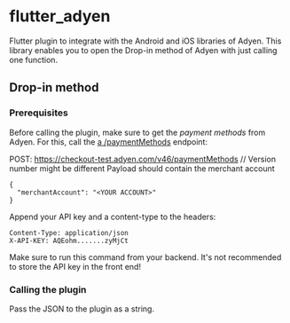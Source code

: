 # flutter_adyen

Flutter plugin to integrate with the Android and iOS libraries of Adyen.
This library enables you to open the Drop-in method of Adyen with just calling one function.

## Drop-in method

### Prerequisites

Before calling the plugin, make sure to get the *payment methods* from Adyen. For this, call the [a /paymentMethods](https://docs.adyen.com/api-explorer/#/PaymentSetupAndVerificationService/v46/paymentMethods) endpoint:


POST: https://checkout-test.adyen.com/v46/paymentMethods // Version number might be different
Payload should contain the merchant account
```
{
  "merchantAccount": "<YOUR ACCOUNT>"
}
```

Append your API key and a content-type to the headers:
```
Content-Type: application/json
X-API-KEY: AQEohm.......zyMjCt
```

Make sure to run this command from your backend. It's not recommended to store the API key in the front end!

### Calling the plugin
Pass the JSON to the plugin as a string.